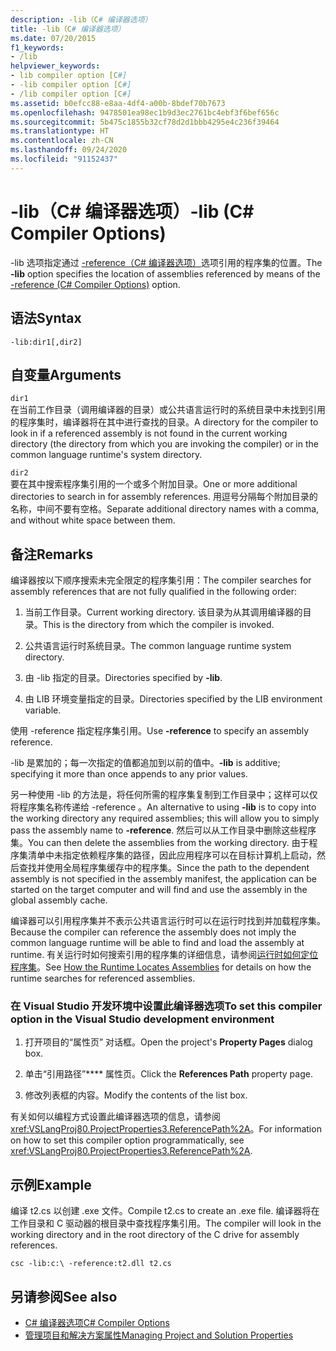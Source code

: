```yaml
---
description: -lib（C# 编译器选项）
title: -lib（C# 编译器选项）
ms.date: 07/20/2015
f1_keywords:
- /lib
helpviewer_keywords:
- lib compiler option [C#]
- -lib compiler option [C#]
- /lib compiler option [C#]
ms.assetid: b0efcc88-e8aa-4df4-a00b-8bdef70b7673
ms.openlocfilehash: 9478501ea98ec1b9d3ec2761bc4ebf3f6bef656c
ms.sourcegitcommit: 5b475c1855b32cf78d2d1bbb4295e4c236f39464
ms.translationtype: HT
ms.contentlocale: zh-CN
ms.lasthandoff: 09/24/2020
ms.locfileid: "91152437"
---
```

# <a name="-lib-c-compiler-options"></a><span data-ttu-id="82020-103">-lib（C# 编译器选项）</span><span class="sxs-lookup"><span data-stu-id="82020-103">-lib (C# Compiler Options)</span></span>

<span data-ttu-id="82020-104">-lib 选项指定通过 [-reference（C# 编译器选项）](./reference-compiler-option.md)选项引用的程序集的位置。</span><span class="sxs-lookup"><span data-stu-id="82020-104">The **-lib** option specifies the location of assemblies referenced by means of the [-reference (C# Compiler Options)](./reference-compiler-option.md) option.</span></span>  
  
## <a name="syntax"></a><span data-ttu-id="82020-105">语法</span><span class="sxs-lookup"><span data-stu-id="82020-105">Syntax</span></span>  
  
```console  
-lib:dir1[,dir2]  
```  
  
## <a name="arguments"></a><span data-ttu-id="82020-106">自变量</span><span class="sxs-lookup"><span data-stu-id="82020-106">Arguments</span></span>  

 `dir1`  
 <span data-ttu-id="82020-107">在当前工作目录（调用编译器的目录）或公共语言运行时的系统目录中未找到引用的程序集时，编译器将在其中进行查找的目录。</span><span class="sxs-lookup"><span data-stu-id="82020-107">A directory for the compiler to look in if a referenced assembly is not found in the current working directory (the directory from which you are invoking the compiler) or in the common language runtime's system directory.</span></span>  
  
 `dir2`  
 <span data-ttu-id="82020-108">要在其中搜索程序集引用的一个或多个附加目录。</span><span class="sxs-lookup"><span data-stu-id="82020-108">One or more additional directories to search in for assembly references.</span></span> <span data-ttu-id="82020-109">用逗号分隔每个附加目录的名称，中间不要有空格。</span><span class="sxs-lookup"><span data-stu-id="82020-109">Separate additional directory names with a comma, and without white space between them.</span></span>  
  
## <a name="remarks"></a><span data-ttu-id="82020-110">备注</span><span class="sxs-lookup"><span data-stu-id="82020-110">Remarks</span></span>  

 <span data-ttu-id="82020-111">编译器按以下顺序搜索未完全限定的程序集引用：</span><span class="sxs-lookup"><span data-stu-id="82020-111">The compiler searches for assembly references that are not fully qualified in the following order:</span></span>  
  
1. <span data-ttu-id="82020-112">当前工作目录。</span><span class="sxs-lookup"><span data-stu-id="82020-112">Current working directory.</span></span> <span data-ttu-id="82020-113">该目录为从其调用编译器的目录。</span><span class="sxs-lookup"><span data-stu-id="82020-113">This is the directory from which the compiler is invoked.</span></span>  
  
2. <span data-ttu-id="82020-114">公共语言运行时系统目录。</span><span class="sxs-lookup"><span data-stu-id="82020-114">The common language runtime system directory.</span></span>  
  
3. <span data-ttu-id="82020-115">由 -lib 指定的目录。</span><span class="sxs-lookup"><span data-stu-id="82020-115">Directories specified by **-lib**.</span></span>  
  
4. <span data-ttu-id="82020-116">由 LIB 环境变量指定的目录。</span><span class="sxs-lookup"><span data-stu-id="82020-116">Directories specified by the LIB environment variable.</span></span>  
  
 <span data-ttu-id="82020-117">使用 -reference 指定程序集引用。</span><span class="sxs-lookup"><span data-stu-id="82020-117">Use **-reference** to specify an assembly reference.</span></span>  
  
 <span data-ttu-id="82020-118">-lib 是累加的；每一次指定的值都追加到以前的值中。</span><span class="sxs-lookup"><span data-stu-id="82020-118">**-lib** is additive; specifying it more than once appends to any prior values.</span></span>  
  
 <span data-ttu-id="82020-119">另一种使用 -lib 的方法是，将任何所需的程序集复制到工作目录中；这样可以仅将程序集名称传递给 -reference 。</span><span class="sxs-lookup"><span data-stu-id="82020-119">An alternative to using **-lib** is to copy into the working directory any required assemblies; this will allow you to simply pass the assembly name to **-reference**.</span></span> <span data-ttu-id="82020-120">然后可以从工作目录中删除这些程序集。</span><span class="sxs-lookup"><span data-stu-id="82020-120">You can then delete the assemblies from the working directory.</span></span> <span data-ttu-id="82020-121">由于程序集清单中未指定依赖程序集的路径，因此应用程序可以在目标计算机上启动，然后查找并使用全局程序集缓存中的程序集。</span><span class="sxs-lookup"><span data-stu-id="82020-121">Since the path to the dependent assembly is not specified in the assembly manifest, the application can be started on the target computer and will find and use the assembly in the global assembly cache.</span></span>  
  
 <span data-ttu-id="82020-122">编译器可以引用程序集并不表示公共语言运行时可以在运行时找到并加载程序集。</span><span class="sxs-lookup"><span data-stu-id="82020-122">Because the compiler can reference the assembly does not imply the common language runtime will be able to find and load the assembly at runtime.</span></span> <span data-ttu-id="82020-123">有关运行时如何搜索引用的程序集的详细信息，请参阅[运行时如何定位程序集](../../../framework/deployment/how-the-runtime-locates-assemblies.md)。</span><span class="sxs-lookup"><span data-stu-id="82020-123">See [How the Runtime Locates Assemblies](../../../framework/deployment/how-the-runtime-locates-assemblies.md) for details on how the runtime searches for referenced assemblies.</span></span>  
  
### <a name="to-set-this-compiler-option-in-the-visual-studio-development-environment"></a><span data-ttu-id="82020-124">在 Visual Studio 开发环境中设置此编译器选项</span><span class="sxs-lookup"><span data-stu-id="82020-124">To set this compiler option in the Visual Studio development environment</span></span>  
  
1. <span data-ttu-id="82020-125">打开项目的“属性页”  对话框。</span><span class="sxs-lookup"><span data-stu-id="82020-125">Open the project's **Property Pages** dialog box.</span></span>  
  
2. <span data-ttu-id="82020-126">单击“引用路径”\*\*\*\* 属性页。</span><span class="sxs-lookup"><span data-stu-id="82020-126">Click the **References Path** property page.</span></span>  
  
3. <span data-ttu-id="82020-127">修改列表框的内容。</span><span class="sxs-lookup"><span data-stu-id="82020-127">Modify the contents of the list box.</span></span>  
  
 <span data-ttu-id="82020-128">有关如何以编程方式设置此编译器选项的信息，请参阅 <xref:VSLangProj80.ProjectProperties3.ReferencePath%2A>。</span><span class="sxs-lookup"><span data-stu-id="82020-128">For information on how to set this compiler option programmatically, see <xref:VSLangProj80.ProjectProperties3.ReferencePath%2A>.</span></span>  
  
## <a name="example"></a><span data-ttu-id="82020-129">示例</span><span class="sxs-lookup"><span data-stu-id="82020-129">Example</span></span>  

 <span data-ttu-id="82020-130">编译 t2.cs 以创建 .exe 文件。</span><span class="sxs-lookup"><span data-stu-id="82020-130">Compile t2.cs to create an .exe file.</span></span> <span data-ttu-id="82020-131">编译器将在工作目录和 C 驱动器的根目录中查找程序集引用。</span><span class="sxs-lookup"><span data-stu-id="82020-131">The compiler will look in the working directory and in the root directory of the C drive for assembly references.</span></span>  
  
```console  
csc -lib:c:\ -reference:t2.dll t2.cs  
```  
  
## <a name="see-also"></a><span data-ttu-id="82020-132">另请参阅</span><span class="sxs-lookup"><span data-stu-id="82020-132">See also</span></span>

- [<span data-ttu-id="82020-133">C# 编译器选项</span><span class="sxs-lookup"><span data-stu-id="82020-133">C# Compiler Options</span></span>](./index.md)
- [<span data-ttu-id="82020-134">管理项目和解决方案属性</span><span class="sxs-lookup"><span data-stu-id="82020-134">Managing Project and Solution Properties</span></span>](/visualstudio/ide/managing-project-and-solution-properties)

